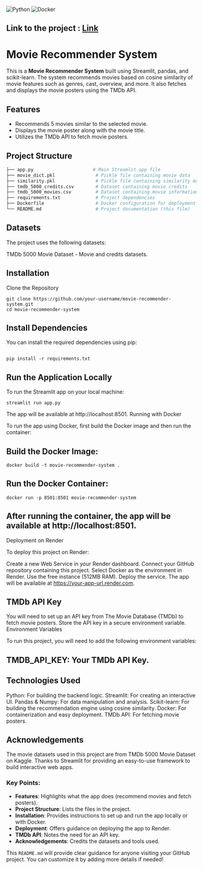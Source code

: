 ![Python](https://img.shields.io/badge/python-3670A0?style=for-the-badge&logo=python&logoColor=ffdd54)  ![Docker](https://img.shields.io/badge/docker-%230db7ed.svg?style=for-the-badge&logo=docker&logoColor=white)

## Link to the project : [Link]()

# Movie Recommender System

This is a **Movie Recommender System** built using Streamlit, pandas, and scikit-learn. The system recommends movies based on cosine similarity of movie features such as genres, cast, overview, and more. It also fetches and displays the movie posters using the TMDb API.

## Features

- Recommends 5 movies similar to the selected movie.
- Displays the movie poster along with the movie title.
- Utilizes the TMDb API to fetch movie posters.

## Project Structure

```bash
├── app.py                      # Main Streamlit app file
├── movie_dict.pkl               # Pickle file containing movie data
├── similarity.pkl               # Pickle file containing similarity matrix
├── tmdb_5000_credits.csv        # Dataset containing movie credits
├── tmdb_5000_movies.csv         # Dataset containing movie information
├── requirements.txt             # Project dependencies
├── Dockerfile                   # Docker configuration for deployment
└── README.md                    # Project documentation (this file)
```
## Datasets

The project uses the following datasets:

TMDb 5000 Movie Dataset - Movie and credits datasets.

## Installation
Clone the Repository
```
git clone https://github.com/your-username/movie-recommender-system.git
cd movie-recommender-system
```
## Install Dependencies

You can install the required dependencies using pip:

```

pip install -r requirements.txt
```

## Run the Application Locally

To run the Streamlit app on your local machine:
```
streamlit run app.py
```
The app will be available at http://localhost:8501.
Running with Docker

To run the app using Docker, first build the Docker image and then run the container:

## Build the Docker Image:

```
docker build -t movie-recommender-system .
```
## Run the Docker Container:

    docker run -p 8501:8501 movie-recommender-system

## After running the container, the app will be available at http://localhost:8501.
Deployment on Render

To deploy this project on Render:

Create a new Web Service in your Render dashboard.
Connect your GitHub repository containing this project.
Select Docker as the environment in Render.
Use the free instance (512MB RAM).
Deploy the service. The app will be available at https://your-app-url.render.com.

## TMDb API Key

You will need to set up an API key from The Movie Database (TMDb) to fetch movie posters. Store the API key in a secure environment variable.
Environment Variables

To run this project, you will need to add the following environment variables:

## TMDB_API_KEY: Your TMDb API Key.

## Technologies Used

Python: For building the backend logic.
Streamlit: For creating an interactive UI.
Pandas & Numpy: For data manipulation and analysis.
Scikit-learn: For building the recommendation engine using cosine similarity.
Docker: For containerization and easy deployment.
TMDb API: For fetching movie posters.

## Acknowledgements

The movie datasets used in this project are from TMDb 5000 Movie Dataset on Kaggle.
Thanks to Streamlit for providing an easy-to-use framework to build interactive web apps.

### Key Points:
- **Features**: Highlights what the app does (recommend movies and fetch posters).
- **Project Structure**: Lists the files in the project.
- **Installation**: Provides instructions to set up and run the app locally or with Docker.
- **Deployment**: Offers guidance on deploying the app to Render.
- **TMDb API**: Notes the need for an API key.
- **Acknowledgements**: Credits the datasets and tools used.

This `README.md` will provide clear guidance for anyone visiting your GitHub project. You can customize it by adding more details if needed!



